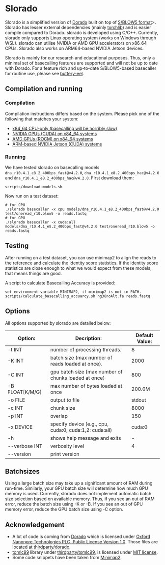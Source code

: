 # Slorado

Slorado is a simplified version of [Dorado](https://github.com/nanoporetech/dorado) built on top of [S/BLOW5 format](https://www.nature.com/articles/s41587-021-01147-4)>. Slorado has lesser  external dependencies (mainly [torchlib](https://pytorch.org/cppdocs/)) and is easier compile compared to Dorado.  slorado is developed using C/C++. Currently, slorado only supports Linux operating system (works on Windows through WSL). slorado can utilise NVIDIA or AMD GPU accelerators on x86_64 CPUs. Slorado also works on ARM64-based NVIDIA Jetson devices.

Slorado is mainly for our research and educational purposes. Thus, only a minimal set of basecalling features are supported and will not be up to date with Dorado. For a feature rich and up-to-date S/BLOW5-based basecaller for routine use, please see [buttery-eel](https://github.com/Psy-Fer/buttery-eel).

## Compilation and running

### Compilation

Compilation instructions differs based on the system. Please pick one of the following that matches your system:

- [x84_64 CPU-only (basecalling will be horribly slow)](docs/cpu-build.md)
- [NVIDIA GPUs (CUDA) on x84_64 systems](docs/cuda-build.md)
- [AMD GPUs (ROCM) on x84_64 systems](docs/rocm-build.md)
- [ARM-based NVIDIA Jetson (CUDA) systems](docs/jetson-build.md)

### Running

We have tested slorado on basecalling models `dna_r10.4.1_e8.2_400bps_fast@v4.2.0`, `dna_r10.4.1_e8.2_400bps_hac@v4.2.0` and `dna_r10.4.1_e8.2_400bps_hac@v4.2.0`. First download them:

```
scripts/download-models.sh
```

Now run on a test dataset:
```
# for CPU
./slorado basecaller -x cpu models/dna_r10.4.1_e8.2_400bps_fast@v4.2.0 test/oneread_r10.blow5 -o reads.fastq
# for GPU
./slorado basecaller -x cuda:all models/dna_r10.4.1_e8.2_400bps_fast@v4.2.0 test/oneread_r10.blow5 -o reads.fastq
```

## Testing

After running on a test dataset, you can use minimap2 to align the reads to the reference and calculate the identity score statistics. If the identity score statistics are close enough to what we would expect from these models, that means things are good.

A script to calculate Basecalling Accuracy is provided:
```
set environment variable MINIMAP2, if minimap2 is not in PATH.
scripts/calculate_basecalling_accuarcy.sh hg38noAlt.fa reads.fastq
```

## Options

All options supported by slorado are detailed below:


| Option:           | Decription:                                           | Default Value: |
|-------------------|-------------------------------------------------------|----------------|
| -t INT            | number of processing threads.                         | 8              |
| -K INT            | batch size (max number of reads loaded at once).      | 2000           |
| -C INT            | gpu batch size (max number of chunks loaded at once)  | 800            |
| -B FLOAT[K/M/G]   | max number of bytes loaded at once                    | 200.0M         |
| -o FILE           | output to file                                        | stdout         |
| -c INT            | chunk size                                            | 8000           |
| -p INT            | overlap                                               | 150            |
| -x DEVICE         | specify device (e.g., cpu, cuda:0, cuda:1,2: cuda:all)| cuda:0         |
| -h                | shows help message and exits                          | -              |
| --verbose INT     | verbosity level                                       | 4              |
| --version         | print version                                         |                |

## Batchsizes

Using a large batch size may take up a significant amount of RAM during run-time. Similarly, your GPU batch size will determine how much GPU memory is used. Currently, slorado does not implement automatic batch size selection based on available memory. Thus, if you see an out of RAM error, reduce the batch size using -K or -B. If you see an out of GPU memory error, reduce the GPU batch size using -C option.


## Acknowledgement

- A lot of code is coming from [Dorado](https://github.com/nanoporetech/dorado) which is licensed under [Oxford Nanopore Technologies PLC. Public License Version 1.0](thirdparty/dorado/LICENCE). Those files are located at [thirdparty/dorado](thirdparty/dorado).
- [tomlc99](https://github.com/cktan/tomlc99) library under [thirdparty/tomlc99](thirdparty/tomlc99), is licensed under [MIT license](thirdparty/tomlc99/LICENSE).
- Some code snippets have been taken from [Minimap2](https://github.com/lh3/minimap2).



